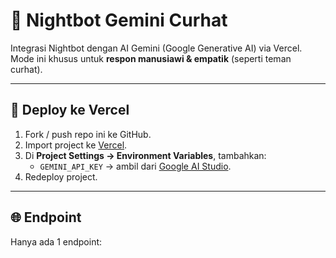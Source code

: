 # 🤖 Nightbot Gemini Curhat

Integrasi Nightbot dengan AI Gemini (Google Generative AI) via Vercel.  
Mode ini khusus untuk **respon manusiawi & empatik** (seperti teman curhat).

---

## 🚀 Deploy ke Vercel

1. Fork / push repo ini ke GitHub.
2. Import project ke [Vercel](https://vercel.com).
3. Di **Project Settings → Environment Variables**, tambahkan:
   - `GEMINI_API_KEY` → ambil dari [Google AI Studio](https://makersuite.google.com/app/apikey).
4. Redeploy project.

---

## 🌐 Endpoint

Hanya ada 1 endpoint:
